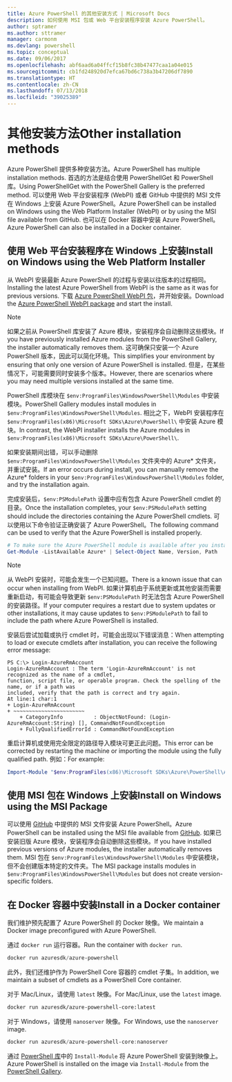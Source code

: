 ```yaml
---
title: Azure PowerShell 的其他安装方式 | Microsoft Docs
description: 如何使用 MSI 包或 Web 平台安装程序安装 Azure PowerShell。
author: sptramer
ms.author: sttramer
manager: carmonm
ms.devlang: powershell
ms.topic: conceptual
ms.date: 09/06/2017
ms.openlocfilehash: abf6aad6a04ffcf15b8fc38b47477caa1a04e015
ms.sourcegitcommit: cb1fd248920d7efca67bd6c738a3b47206df7890
ms.translationtype: HT
ms.contentlocale: zh-CN
ms.lasthandoff: 07/13/2018
ms.locfileid: "39025389"
---
```

# <a name="other-installation-methods"></a><span data-ttu-id="9e1ba-103">其他安装方法</span><span class="sxs-lookup"><span data-stu-id="9e1ba-103">Other installation methods</span></span>

<span data-ttu-id="9e1ba-104">Azure PowerShell 提供多种安装方法。</span><span class="sxs-lookup"><span data-stu-id="9e1ba-104">Azure PowerShell has multiple installation methods.</span></span> <span data-ttu-id="9e1ba-105">首选的方法是结合使用 PowerShellGet 和 PowerShell 库。</span><span class="sxs-lookup"><span data-stu-id="9e1ba-105">Using PowerShellGet with the PowerShell Gallery is the preferred method.</span></span> <span data-ttu-id="9e1ba-106">可以使用 Web 平台安装程序 (WebPI) 或者 GitHub 中提供的 MSI 文件在 Windows 上安装 Azure PowerShell。</span><span class="sxs-lookup"><span data-stu-id="9e1ba-106">Azure PowerShell can be installed on Windows using the Web Platform Installer (WebPI) or by using the MSI file available from GitHub.</span></span> <span data-ttu-id="9e1ba-107">也可以在 Docker 容器中安装 Azure PowerShell。</span><span class="sxs-lookup"><span data-stu-id="9e1ba-107">Azure PowerShell can also be installed in a Docker container.</span></span>

## <a name="install-on-windows-using-the-web-platform-installer"></a><span data-ttu-id="9e1ba-108">使用 Web 平台安装程序在 Windows 上安装</span><span class="sxs-lookup"><span data-stu-id="9e1ba-108">Install on Windows using the Web Platform Installer</span></span>

<span data-ttu-id="9e1ba-109">从 WebPI 安装最新 Azure PowerShell 的过程与安装以往版本的过程相同。</span><span class="sxs-lookup"><span data-stu-id="9e1ba-109">Installing the latest Azure PowerShell from WebPI is the same as it was for previous versions.</span></span>
<span data-ttu-id="9e1ba-110">下载 [Azure PowerShell WebPI 包](http://aka.ms/webpi-azps)，并开始安装。</span><span class="sxs-lookup"><span data-stu-id="9e1ba-110">Download the [Azure PowerShell WebPI package](http://aka.ms/webpi-azps) and start the install.</span></span>

> [!NOTE]
> <span data-ttu-id="9e1ba-111">如果之前从 PowerShell 库安装了 Azure 模块，安装程序会自动删除这些模块。</span><span class="sxs-lookup"><span data-stu-id="9e1ba-111">If you have previously installed Azure modules from the PowerShell Gallery, the installer automatically removes them.</span></span> <span data-ttu-id="9e1ba-112">这可确保只安装一个 Azure PowerShell 版本，因此可以简化环境。</span><span class="sxs-lookup"><span data-stu-id="9e1ba-112">This simplifies your environment by ensuring that only one version of Azure PowerShell is installed.</span></span> <span data-ttu-id="9e1ba-113">但是，在某些情况下，可能需要同时安装多个版本。</span><span class="sxs-lookup"><span data-stu-id="9e1ba-113">However, there are scenarios where you may need multiple versions installed at the same time.</span></span>
>
> <span data-ttu-id="9e1ba-114">PowerShell 库模块在 `$env:ProgramFiles\WindowsPowerShell\Modules` 中安装模块。</span><span class="sxs-lookup"><span data-stu-id="9e1ba-114">PowerShell Gallery modules install modules in `$env:ProgramFiles\WindowsPowerShell\Modules`.</span></span> <span data-ttu-id="9e1ba-115">相比之下，WebPI 安装程序在 `$env:ProgramFiles(x86)\Microsoft SDKs\Azure\PowerShell\` 中安装 Azure 模块。</span><span class="sxs-lookup"><span data-stu-id="9e1ba-115">In contrast, the WebPI installer installs the Azure modules in `$env:ProgramFiles(x86)\Microsoft SDKs\Azure\PowerShell\`.</span></span>
>
> <span data-ttu-id="9e1ba-116">如果安装期间出错，可以手动删除 `$env:ProgramFiles\WindowsPowerShell\Modules` 文件夹中的 Azure\* 文件夹，并重试安装。</span><span class="sxs-lookup"><span data-stu-id="9e1ba-116">If an error occurs during install, you can manually remove the Azure\* folders in your `$env:ProgramFiles\WindowsPowerShell\Modules` folder, and try the installation again.</span></span>

<span data-ttu-id="9e1ba-117">完成安装后，`$env:PSModulePath` 设置中应有包含 Azure PowerShell cmdlet 的目录。</span><span class="sxs-lookup"><span data-stu-id="9e1ba-117">Once the installation completes, your `$env:PSModulePath` setting should include the directories containing the Azure PowerShell cmdlets.</span></span> <span data-ttu-id="9e1ba-118">可以使用以下命令验证正确安装了 Azure PowerShell。</span><span class="sxs-lookup"><span data-stu-id="9e1ba-118">The following command can be used to verify that the Azure PowerShell is installed properly.</span></span>

```powershell
# To make sure the Azure PowerShell module is available after you install
Get-Module -ListAvailable Azure* | Select-Object Name, Version, Path
```

> [!NOTE]
> <span data-ttu-id="9e1ba-119">从 WebPI 安装时，可能会发生一个已知问题。</span><span class="sxs-lookup"><span data-stu-id="9e1ba-119">There is a known issue that can occur when installing from WebPI.</span></span> <span data-ttu-id="9e1ba-120">如果计算机由于系统更新或其他安装而需要重新启动，有可能会导致更新 `$env:PSModulePath` 时无法包含 Azure PowerShell 的安装路径。</span><span class="sxs-lookup"><span data-stu-id="9e1ba-120">If your computer requires a restart due to system updates or other installations, it may cause updates to `$env:PSModulePath` to fail to include the path where Azure PowerShell is installed.</span></span>

<span data-ttu-id="9e1ba-121">安装后尝试加载或执行 cmdlet 时，可能会出现以下错误消息：</span><span class="sxs-lookup"><span data-stu-id="9e1ba-121">When attempting to load or execute cmdlets after installation, you can receive the following error message:</span></span>

```output
PS C:\> Login-AzureRmAccount
Login-AzureRmAccount : The term 'Login-AzureRmAccount' is not recognized as the name of a cmdlet,
function, script file, or operable program. Check the spelling of the name, or if a path was
included, verify that the path is correct and try again.
At line:1 char:1
+ Login-AzureRmAccount
+ ~~~~~~~~~~~~~~~~~~~~~~~
    + CategoryInfo          : ObjectNotFound: (Login-AzureRmAccount:String) [], CommandNotFoundException
    + FullyQualifiedErrorId : CommandNotFoundException
```

<span data-ttu-id="9e1ba-122">重启计算机或使用完全限定的路径导入模块可更正此问题。</span><span class="sxs-lookup"><span data-stu-id="9e1ba-122">This error can be corrected by restarting the machine or importing the module using the fully qualified path.</span></span> <span data-ttu-id="9e1ba-123">例如：</span><span class="sxs-lookup"><span data-stu-id="9e1ba-123">For example:</span></span>

```powershell
Import-Module "$env:ProgramFiles(x86)\Microsoft SDKs\Azure\PowerShell\AzureRM.psd1"
```

## <a name="install-on-windows-using-the-msi-package"></a><span data-ttu-id="9e1ba-124">使用 MSI 包在 Windows 上安装</span><span class="sxs-lookup"><span data-stu-id="9e1ba-124">Install on Windows using the MSI Package</span></span>

<span data-ttu-id="9e1ba-125">可以使用 [GitHub](https://github.com/Azure/azure-powershell/releases/latest) 中提供的 MSI 文件安装 Azure PowerShell。</span><span class="sxs-lookup"><span data-stu-id="9e1ba-125">Azure PowerShell can be installed using the MSI file available from [GitHub](https://github.com/Azure/azure-powershell/releases/latest).</span></span> <span data-ttu-id="9e1ba-126">如果已安装旧版 Azure 模块，安装程序会自动删除这些模块。</span><span class="sxs-lookup"><span data-stu-id="9e1ba-126">If you have installed previous versions of Azure modules, the installer automatically removes them.</span></span> <span data-ttu-id="9e1ba-127">MSI 包在 `$env:ProgramFiles\WindowsPowerShell\Modules` 中安装模块，但不会创建版本特定的文件夹。</span><span class="sxs-lookup"><span data-stu-id="9e1ba-127">The MSI package installs modules in `$env:ProgramFiles\WindowsPowerShell\Modules` but does not create version-specific folders.</span></span>

## <a name="install-in-a-docker-container"></a><span data-ttu-id="9e1ba-128">在 Docker 容器中安装</span><span class="sxs-lookup"><span data-stu-id="9e1ba-128">Install in a Docker container</span></span>

<span data-ttu-id="9e1ba-129">我们维护预先配置了 Azure PowerShell 的 Docker 映像。</span><span class="sxs-lookup"><span data-stu-id="9e1ba-129">We maintain a Docker image preconfigured with Azure PowerShell.</span></span>

<span data-ttu-id="9e1ba-130">通过 `docker run` 运行容器。</span><span class="sxs-lookup"><span data-stu-id="9e1ba-130">Run the container with `docker run`.</span></span>

```powershell
docker run azuresdk/azure-powershell
```

<span data-ttu-id="9e1ba-131">此外，我们还维护作为 PowerShell Core 容器的 cmdlet 子集。</span><span class="sxs-lookup"><span data-stu-id="9e1ba-131">In addition, we maintain a subset of cmdlets as a PowerShell Core container.</span></span>

<span data-ttu-id="9e1ba-132">对于 Mac/Linux，请使用 `latest` 映像。</span><span class="sxs-lookup"><span data-stu-id="9e1ba-132">For Mac/Linux, use the `latest` image.</span></span>

```bash
docker run azuresdk/azure-powershell-core:latest
```

<span data-ttu-id="9e1ba-133">对于 Windows，请使用 `nanoserver` 映像。</span><span class="sxs-lookup"><span data-stu-id="9e1ba-133">For Windows, use the `nanoserver` image.</span></span>

```powershell
docker run azuresdk/azure-powershell-core:nanoserver
```

<span data-ttu-id="9e1ba-134">通过 [PowerShell 库](https://www.powershellgallery.com/)中的 `Install-Module` 将 Azure PowerShell 安装到映像上。</span><span class="sxs-lookup"><span data-stu-id="9e1ba-134">Azure PowerShell is installed on the image via `Install-Module` from the [PowerShell Gallery](https://www.powershellgallery.com/).</span></span>